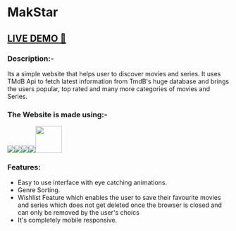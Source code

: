 # MakStar

## <a href="https://mayukh24.github.io/MakStar/" target="_blank">LIVE DEMO 🚀</a>

<h3>Description:- </h3>
Its a simple website that helps user to discover movies and series. It uses TMdB Api to fetch latest information from TmdB's huge database and brings the users popular, top rated and many more categories of movies and Series.<br>
<h3>The Website is made using:-</h3>
<p align="left"><img src="https://img.icons8.com/color/48/000000/html-5--v1.png"/><img src="https://img.icons8.com/color/48/000000/css3.png"/><img src="https://img.icons8.com/color/48/000000/javascript.png"/><img src="https://img.icons8.com/ios-filled/50/4a90e2/jquery.png"/><img src="https://avatars.githubusercontent.com/u/32372333?s=200&v=4" height = "60px"/></p>

**<h3>Features:</h3>**
  - Easy to use interface with eye catching animations.
  - Genre Sorting.
  - Wishlist Feature which enables the user to save their favourite movies and series which does not get deleted once the browser is closed and can only be removed by the user's choics
  - It's completely mobile responsive.
